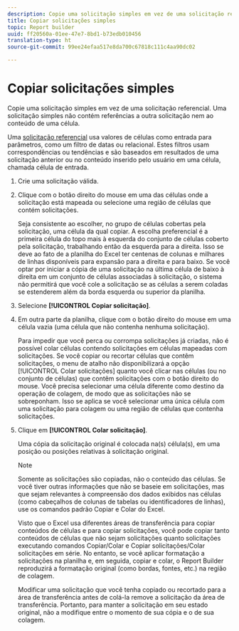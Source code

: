 ```yaml
---
description: Copie uma solicitação simples em vez de uma solicitação referencial. Uma solicitação simples não contém referências a outra solicitação nem ao conteúdo de uma célula.
title: Copiar solicitações simples
topic: Report builder
uuid: ff20560a-01ee-47e7-8bd1-b73edb010456
translation-type: ht
source-git-commit: 99ee24efaa517e8da700c67818c111c4aa90dc02

---
```



# Copiar solicitações simples

Copie uma solicitação simples em vez de uma solicitação referencial. Uma solicitação simples não contém referências a outra solicitação nem ao conteúdo de uma célula.

Uma [solicitação referencial](/help/analyze/report-builder/manage-requests/c-copy-requests/t-copy-referential-requests.md) usa valores de células como entrada para parâmetros, como um filtro de datas ou relacional. Estes filtros usam correspondências ou tendências e são baseados em resultados de uma solicitação anterior ou no conteúdo inserido pelo usuário em uma célula, chamada célula de entrada.
1. Crie uma solicitação válida.
1. Clique com o botão direito do mouse em uma das células onde a solicitação está mapeada ou selecione uma região de células que contém solicitações.

   Seja consistente ao escolher, no grupo de células cobertas pela solicitação, uma célula da qual copiar. A escolha preferencial é a primeira célula do topo mais à esquerda do conjunto de células coberto pela solicitação, trabalhando então da esquerda para a direita. Isso se deve ao fato de a planilha do Excel ter centenas de colunas e milhares de linhas disponíveis para expansão para a direita e para baixo. Se você optar por iniciar a cópia de uma solicitação na última célula de baixo à direita em um conjunto de células associadas à solicitação, o sistema não permitirá que você cole a solicitação se as células a serem coladas se estenderem além da borda esquerda ou superior da planilha.
1. Selecione **[!UICONTROL Copiar solicitação]**.
1. Em outra parte da planilha, clique com o botão direito do mouse em uma célula vazia (uma célula que não contenha nenhuma solicitação).

   Para impedir que você perca ou corrompa solicitações já criadas, não é possível colar células contendo solicitações em células mapeadas com solicitações. Se você copiar ou recortar células que contêm solicitações, o menu de atalho não disponibilizará a opção [!UICONTROL Colar solicitações] quanto você clicar nas células (ou no conjunto de células) que contêm solicitações com o botão direito do mouse. Você precisa selecionar uma célula diferente como destino da operação de colagem, de modo que as solicitações não se sobreponham. Isso se aplica se você selecionar uma única célula com uma solicitação para colagem ou uma região de células que contenha solicitações.
1. Clique em **[!UICONTROL Colar solicitação]**.

   Uma cópia da solicitação original é colocada na(s) célula(s), em uma posição ou posições relativas à solicitação original.

   >[!NOTE]
   >
   >Somente as solicitações são copiadas, não o conteúdo das células. Se você tiver outras informações que não se baseie em solicitações, mas que sejam relevantes à compreensão dos dados exibidos nas células (como cabeçalhos de colunas de tabelas ou identificadores de linhas), use os comandos padrão Copiar e Colar do Excel.

   Visto que o Excel usa diferentes áreas de transferência para copiar conteúdos de células e para copiar solicitações, você pode copiar tanto conteúdos de células que não sejam solicitações quanto solicitações executando comandos Copiar/Colar e Copiar solicitações/Colar solicitações em série. No entanto, se você aplicar formatação a solicitações na planilha e, em seguida, copiar e colar, o Report Builder reproduzirá a formatação original (como bordas, fontes, etc.) na região de colagem.

   Modificar uma solicitação que você tenha copiado ou recortado para a área de transferência antes de colá-la remove a solicitação da área de transferência. Portanto, para manter a solicitação em seu estado original, não a modifique entre o momento de sua cópia e o de sua colagem.
